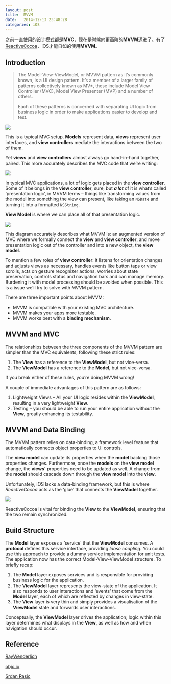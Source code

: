 ```yaml
---
layout: post
title:  MVVM
date:   2014-12-13 23:48:28
categories: iOS
---
```

之前一直使用的设计模式都是**MVC**，现在是时候向更高阶的**MVVM**迈进了。有了[ReactiveCocoa](http://jowyer.github.io/personal/2014/12/05/ReactiveCocoa.html)，iOS才能自如的使用**MVVM**。

## Introduction
>The Model-View-ViewModel, or MVVM pattern as it’s commonly known, is a UI design pattern. It’s a member of a larger family of patterns collectively known as MV*, these include Model View Controller (MVC), Model View Presenter (MVP) and a number of others.
>
>Each of these patterns is concerned with separating UI logic from business logic in order to make applications easier to develop and test.

![](http://www.objc.io/images/issue-13/mvvm1.png)

This is a typical MVC setup. **Models** represent data, **views** represent user interfaces, and **view controllers** mediate the interactions between the two of them. 

Yet **views** and **view controllers** almost always go hand-in-hand together, paired. This more accurately describes the MVC code that we’re writing:

![](http://www.objc.io/images/issue-13/intermediate.png)

In typical MVC applications, a lot of logic gets placed in the **view controller**. Some of it belongs in the **view controller**, sure, but ***a lot*** of it is what’s called ‘presentation logic’, in MVVM terms – things like transforming values from the model into something the view can present, like taking an `NSDate` and turning it into a formatted `NSString`.

**View Model** is where we can place all of that presentation logic.

![](http://www.objc.io/images/issue-13/mvvm.png)

This diagram accurately describes what MVVM is: an augmented version of MVC where we formally connect the **view** and **view controller**, and move presentation logic out of the controller and into a new object, the **view model**.

To mention a few roles of **view controller**: it listens for orientation changes and adjusts views as necessary, handles events like button taps or view scrolls, acts on gesture recognizer actions, worries about state preservation, controls status and navigation bars and can manage memory. Burdening it with model processing should be avoided when possible. This is a issue we’ll try to solve with MVVM pattern.

There are three important points about MVVM:

* MVVM is compatible with your existing MVC architecture.
* MVVM makes your apps more testable.
* MVVM works best with a **binding mechanism**.

## MVVM and MVC

The relationships between the three components of the MVVM pattern are simpler than the MVC equivalents, following these strict rules:

1. The **View** has a reference to the **ViewModel**, but not vice-versa.
2. The **ViewModel** has a reference to the **Model**, but not vice-versa.

If you break either of these rules, you’re doing MVVM wrong!


A couple of immediate advantages of this pattern are as follows:

1. Lightweight Views – All your UI logic resides within the **ViewModel**, resulting in a very lightweight **View**.
2. Testing – you should be able to run your entire application without the **View**, greatly enhancing its testability.

## MVVM and Data Binding

The MVVM pattern relies on data-binding, a framework level feature that automatically connects object properties to UI controls.

The **view model** can update its properties when the **model** backing those properties changes. Furthermore, once the **models** on the **view model** change, the **views'** properties need to be updated as well. A change from the **model** should cascade down through the **view model** into the **view**.

Unfortunately, iOS lacks a data-binding framework, but this is where *ReactiveCocoa* acts as the ‘glue’ that connects the **ViewModel** together.

![](http://cdn1.raywenderlich.com/wp-content/uploads/2014/06/MVVMReactiveCocoa.png)

ReactiveCocoa is vital for binding the **View** to the **ViewModel**, ensuring that the two remain synchronized.

## Build Structure

The **Model** layer exposes a ‘service’ that the **ViewModel** consumes. A **protocol** defines this service interface, providing *loose coupling*.
You could use this approach to provide a dummy service implementation for unit tests. The application now has the correct Model-View-ViewModel structure. To briefly recap:

1. The **Model** layer exposes services and is responsible for providing business logic for the application.
2. The **ViewModel** layer represents the view-state of the application. It also responds to user interactions and ‘events’ that come from the **Model** layer, each of which are reflected by changes in view-state.
3. The **View** layer is very thin and simply provides a visualisation of the **ViewModel** state and forwards user interactions.

Conceptually, the **ViewModel** layer drives the application; logic within this layer determines what displays in the **View**, as well as how and when navigation should occur.


## Reference
[RayWenderlich](http://www.raywenderlich.com/74106/mvvm-tutorial-with-reactivecocoa-part-1)

[objc.io](http://www.objc.io/issue-13/mvvm.html)

[Srdan Rasic](http://rasic.info/from-mvc-to-mvvm-in-swift/)


